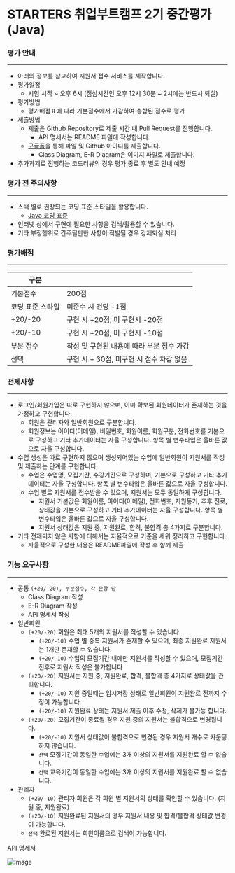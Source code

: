 # STARTERS 취업부트캠프 2기 중간평가 (Java)

### 평가 안내

---

- 아래의 정보를 참고하여 지원서 접수 서비스를 제작합니다.
- 평가일정
    - 시험 시작 ~ 오후 6시 (점심시간인 오후 12시 30분 ~ 2시에는 반드시 퇴실)
- 평가방법
    - 평가배점표에 따라 기본점수에서 가감하여 총합된 점수로 평가
- 제출방법
    - 제출은 Github Repository로 제출 시간 내 Pull Request를 진행합니다.
        - API 명세서는 README 파일에 작성합니다.
    - [구글폼](https://forms.gle/8D7pQyk8A3ViHA6A8)을 통해 파일 및 Github 아이디를 제출합니다.
        - Class Diagram, E-R Diagram은 이미지 파일로 제출합니다.
- 추가과제로 진행하는 코드리뷰의 경우 평가 종료 후 별도 안내 예정

### 평가 전 주의사항

---

- 스택 별로 권장되는 코딩 표준 스타일을 활용합니다.
    - [Java 코딩 표준](https://www.notion.so/Java-9fd68c7f44a548948496031d5e6910df)
- 인터넷 상에서 구현에 필요한 사항을 검색/활용할 수 있습니다.
- 기타 부정행위로 간주될만한 사항이 적발될 경우 강제퇴실 처리

### 평가배점

---

| 구분 |  |
| --- | --- |
| 기본점수 | 200점 |
| 코딩 표준 스타일 | 미준수 시 건당 -1점 |
| +20/-20 | 구현 시 +20점, 미 구현시 -20점 |
| +20/-10 | 구현 시 +20점, 미 구현시 -10점 |
| 부분 점수 | 작성 및 구현된 내용에 따라 부분 점수 가감 |
| 선택 | 구현 시 + 30점, 미구현 시 점수 차감 없음 |

### 전제사항

---

- 로그인/회원가입은 따로 구현하지 않으며, 이미 확보된 회원데이터가 존재하는 것을 가정하고 구현합니다.
    - 회원은 관리자와 일반회원으로 구분합니다.
    - 회원정보는 아이디(이메일), 비밀번호, 회원이름, 회원구분, 전화번호를 기본으로 구성하고 기타 추가데이터는 자율 구성합니다. 항목 별 변수타입은 올바른 값으로 자율 구성합니다.
- 수업 생성은 따로 구현하지 않으며 생성되어있는 수업에 일반회원이 지원서를 작성 및 제출하는 단계를 구현합니다.
    - 수업은 수업명, 모집기간, 수강기간으로 구성하며, 기본으로 구성하고 기타 추가데이터는 자율 구성합니다. 항목 별 변수타입은 올바른 값으로 자율 구성합니다.
    - 수업 별로 지원서를 접수받을 수 있으며, 지원서는 모두 동일하게 구성합니다.
        - 지원서 기본값은 회원이름, 아이디(이메일), 전화번호, 지원동기, 추후 진로, 상태값을 기본으로 구성하고 기타 추가데이터는 자율 구성합니다. 항목 별 변수타입은 올바른 값으로 자율 구성합니다.
        - 지원서 상태값은 지원 중, 지원완료, 합격, 불합격 총 4가지로 구분합니다.
- 기타 전제되지 않은 사항에 대해서는 자율적으로 기준을 세워 정리하고 구현합니다.
    - 자율적으로 구성한 내용은 README파일에 작성 후 함께 제출

### 기능 요구사항

---

- 공통 `(+20/-20), 부분점수, 각 문항 당`
    - Class Diagram 작성
    - E-R Diagram 작성
    - API 명세서 작성
- 일반회원
    - `(+20/-20)` 회원은 최대 5개의 지원서를 작성할 수 있습니다.
        - `(+20/-10)` 수업 별 중복 지원서가 존재할 수 있으며, 최종 지원완료 지원서는 1개만 존재할 수 있습니다.
        - `(+20/-10)` 수업의 모집기간 내에만 지원서를 작성할 수 있으며, 모집기간 전후로 지원서 작성은 불가합니다
    - `(+20/-20)`  지원서는 지원 중, 지원완료, 합격, 불합격 총 4가지로 상태값을 관리합니다.
        - `(+20/-10)` 지원 중일때는 임시저장 상태로 일반회원이 지원완료 전까지 수정이 가능합니다.
        - `(+20/-10)` 지원완료 상태는 지원서 제출 이후 수정, 삭제가 불가능 합니다.
    - `(+20/-20)` 모집기간이 종료될 경우 지원 중의 지원서는 불합격으로 변경됩니다.
        - `(+20/-10)` 지원서 상태값이 불합격으로 변경된 경우 지원서 개수로 카운팅 하지 않습니다.
        - `선택` 모집기간이 동일한 수업에는 3개 이상의 지원서를 지원완료 할 수 없습니다.
        - `선택` 교육기간이 동일한 수업에는 3개 이상의 지원서를 지원완료 할 수 없습니다.
- 관리자
    - `(+20/-10)` 관리자 회원은 각 회원 별 지원서의 상태를 확인할 수 있습니다. (지원 중, 지원완료)
    - `(+20/-10)` 지원완료된 지원서의 경우 지원서 내용 및 합격/불합격 상태값 변경이 가능합니다.
    - `선택` 완료된 지원서는 회원이름으로 검색이 가능합니다.



API 명세서



![image](https://user-images.githubusercontent.com/45227809/201613231-d526fd05-f62e-4f27-8671-7363cce4987e.png)


